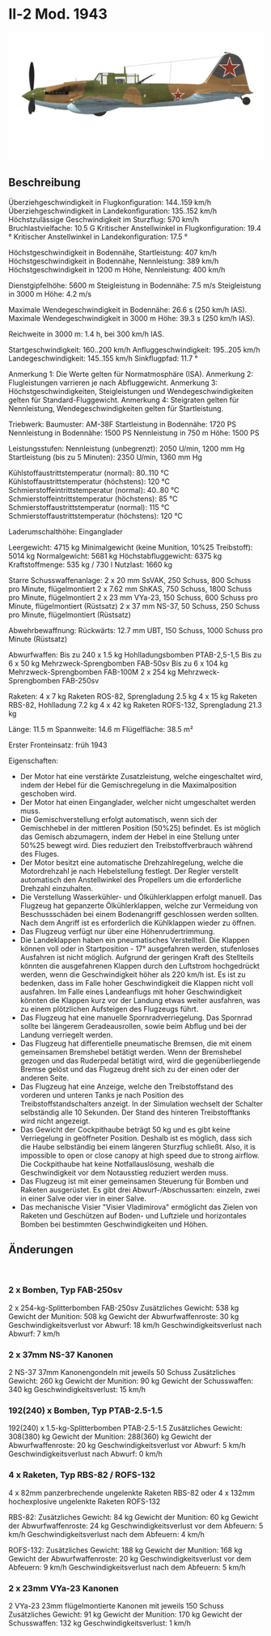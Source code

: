 ﻿# Il-2 Mod. 1943

![il2m43](../images/il2m43.png)

## Beschreibung

Überziehgeschwindigkeit in Flugkonfiguration: 144..159 km/h
Überziehgeschwindigkeit in Landekonfiguration: 135..152 km/h
Höchstzulässige Geschwindigkeit im Sturzflug: 570 km/h
Bruchlastvielfache: 10.5 G
Kritischer Anstellwinkel in Flugkonfiguration: 19.4 °
Kritischer Anstellwinkel in Landekonfiguration: 17.5 °

Höchstgeschwindigkeit in Bodennähe, Startleistung: 407 km/h
Höchstgeschwindigkeit in Bodennähe, Nennleistung: 389 km/h
Höchstgeschwindigkeit in 1200 m Höhe, Nennleistung: 400 km/h

Dienstgipfelhöhe: 5600 m
Steigleistung in Bodennähe: 7.5 m/s
Steigleistung in 3000 m Höhe: 4.2 m/s

Maximale Wendegeschwindigkeit in Bodennähe: 26.6 s (250 km/h IAS).
Maximale Wendegeschwindigkeit in 3000 m Höhe: 39.3 s (250 km/h IAS).

Reichweite in 3000 m: 1.4 h, bei 300 km/h IAS.

Startgeschwindigkeit: 160..200 km/h
Anfluggeschwindigkeit: 195..205 km/h
Landegeschwindigkeit: 145..155 km/h
Sinkflugpfad: 11.7 °

Anmerkung 1: Die Werte gelten für Normatmosphäre (ISA).
Anmerkung 2: Flugleistungen varrieren je nach Abfluggewicht.
Anmerkung 3: Höchstgeschwindigkeiten, Steigleistungen und Wendegeschwindigkeiten gelten für Standard-Fluggewicht.
Anmerkung 4: Steigraten gelten für Nennleistung, Wendegeschwindigkeiten gelten für Startleistung.

Triebwerk:
Baumuster: AM-38F
Startleistung in Bodennähe: 1720 PS
Nennleistung in Bodennähe: 1500 PS
Nennleistung in 750 m Höhe: 1500 PS

Leistungsstufen:
Nennleistung (unbegrenzt): 2050 U/min, 1200 mm Hg
Startleistung (bis zu 5 Minuten): 2350 U/min, 1360 mm Hg

Kühlstoffaustrittstemperatur (normal): 80..110 °C
Kühlstoffaustrittstemperatur (höchstens): 120 °C
Schmierstoffeintrittstemperatur (normal): 40..80 °C
Schmierstoffeintrittstemperatur (höchstens): 85 °C
Schmierstoffaustrittstemperatur (normal): 115 °C
Schmierstoffaustrittstemperatur (höchstens): 120 °C

Laderumschalthöhe: Einganglader

Leergewicht: 4715 kg
Minimalgewicht (keine Munition, 10%25 Treibstoff): 5014 kg
Normalgewicht: 5681 kg
Höchstabfluggewicht: 6375 kg
Kraftstoffmenge: 535 kg / 730 l
Nutzlast: 1660 kg

Starre Schusswaffenanlage:
2 x 20 mm SsVAK, 250 Schuss, 800 Schuss pro Minute, flügelmontiert
2 x 7.62 mm ShKAS, 750 Schuss, 1800 Schuss pro Minute, flügelmontiert
2 x 23 mm VYa-23, 150 Schuss, 600 Schuss pro Minute, flügelmontiert (Rüstsatz)
2 x 37 mm NS-37, 50 Schuss, 250 Schuss pro Minute, flügelmontiert (Rüstsatz)

Abwehrbewaffnung:
Rückwärts: 12.7 mm UBT, 150 Schuss, 1000 Schuss pro Minute (Rüstsatz)

Abwurfwaffen:
Bis zu 240 x 1.5 kg Hohlladungsbomben PTAB-2,5-1,5
Bis zu 6 x 50 kg Mehrzweck-Sprengbomben FAB-50sv
Bis zu 6 x 104 kg Mehrzweck-Sprengbomben FAB-100M
2 x 254 kg Mehrzweck-Sprengbomben FAB-250sv

Raketen:
4 x 7 kg Raketen ROS-82, Sprengladung 2.5 kg
4 x 15 kg Raketen RBS-82, Hohlladung 7.2 kg
4 x 42 kg Raketen ROFS-132, Sprengladung 21.3 kg

Länge: 11.5 m
Spannweite: 14.6 m
Flügelfläche: 38.5 m²

Erster Fronteinsatz: früh 1943

Eigenschaften:
- Der Motor hat eine verstärkte Zusatzleistung, welche eingeschaltet wird, indem der Hebel für die Gemischregelung in die Maximalposition geschoben wird.
- Der Motor hat einen Einganglader, welcher nicht umgeschaltet werden muss.
- Die Gemischverstellung erfolgt automatisch, wenn sich der Gemischhebel in der mittleren Position (50%25) befindet. Es ist möglich das Gemisch abzumagern, indem der Hebel in eine Stellung unter 50%25 bewegt wird. Dies reduziert den Treibstoffverbrauch während des Fluges.
- Der Motor besitzt eine automatische Drehzahlregelung, welche die Motordrehzahl je nach Hebelstellung festlegt. Der Regler verstellt automatisch den Anstellwinkel des Propellers um die erforderliche Drehzahl einzuhalten.
- Die Verstellung Wasserkühler- und Ölkühlerklappen erfolgt manuell. Das Flugzeug hat gepanzerte Ölkühlerklappen, welche zur Vermeidung von Beschussschäden bei einem Bodenangriff geschlossen werden sollten. Nach dem Angriff ist es erforderlich die Kühlklappen wieder zu öffnen.
- Das Flugzeug verfügt nur über eine Höhenrudertrimmung.
- Die Landeklappen haben ein pneumatisches Verstellteil. Die Klappen können voll oder in Startposition - 17° ausgefahren werden, stufenloses Ausfahren ist nicht möglich. Aufgrund der geringen Kraft des Stellteils könnten die ausgefahrenen Klappen durch den Luftstrom hochgedrückt werden, wenn die Geschwindigkeit höher als 220 km/h ist. Es ist zu bedenken, dass im Falle hoher Geschwindigkeit die Klappen nicht voll ausfahren. Im Falle eines Landeanflugs mit hoher Geschwindigkeit könnten die Klappen kurz vor der Landung etwas weiter ausfahren, was zu einem plötzlichen Aufsteigen des Flugzeugs führt.
- Das Flugzeug hat eine manuelle Spornradverriegelung. Das Spornrad sollte bei längerem Geradeausrollen, sowie beim Abflug und bei der Landung verriegelt werden.
- Das Flugzeug hat differentielle pneumatische Bremsen, die mit einem gemeinsamen Bremshebel betätigt werden. Wenn der Bremshebel gezogen und das Ruderpedal betätigt wird, wird die gegenüberliegende Bremse gelöst und das Flugzeug dreht sich zu der einen oder der anderen Seite.
- Das Flugzeug hat eine Anzeige, welche den Treibstoffstand des vorderen und unteren Tanks je nach Position des Treibstoffstandschalters anzeigt. In der Simulation wechselt der Schalter selbständig alle 10 Sekunden. Der Stand des hinteren Treibstofftanks wird nicht angezeigt. 
- Das Gewicht der Cockpithaube beträgt 50 kg und es gibt keine Verriegelung in geöffneter Position. Deshalb ist es möglich, dass sich die Haube selbständig bei einem längeren Sturzflug schließt. Also, it is impossible to open or close canopy at high speed due to strong airflow. Die Cockpithaube hat keine Notfallauslösung, weshalb die Geschwindigkeit vor dem Notausstieg reduziert werden muss.
- Das Flugzeug ist mit einer gemeinsamen Steuerung für Bomben und Raketen ausgerüstet. Es gibt drei Abwurf-/Abschussarten: einzeln, zwei in einer Salve oder vier in einer Salve.
- Das mechanische Visier "Visier Vladimirova" ermöglicht das Zielen von Raketen und Geschützen auf Boden- und Luftziele und horizontales Bomben bei bestimmten Geschwindigkeiten und Höhen.

## Änderungen
﻿


### 2 x Bomben, Typ FAB-250sv

2 x 254-kg-Splitterbomben FAB-250sv
Zusätzliches Gewicht: 538 kg
Gewicht der Munition: 508 kg
Gewicht der Abwurfwaffenroste: 30 kg
Geschwindigkeitsverlust vor Abwurf: 18 km/h
Geschwindigkeitsverlust nach Abwurf: 7 km/h﻿


### 2 x 37mm NS-37 Kanonen

2 NS-37 37mm Kanonengondeln mit jeweils 50 Schuss
Zusätzliches Gewicht: 260 kg
Gewicht der Munition: 90 kg
Gewicht der Schusswaffen: 340 kg
Geschwindigkeitsverlust: 15 km/h﻿

### 192(240) x Bomben, Typ PTAB-2.5-1.5

192(240) x 1.5-kg-Splitterbomben PTAB-2.5-1.5
Zusätzliches Gewicht: 308(380) kg
Gewicht der Munition: 288(360) kg
Gewicht der Abwurfwaffenroste: 20 kg
Geschwindigkeitsverlust vor Abwurf: 5 km/h
Geschwindigkeitsverlust nach Abwurf: 0 km/h﻿

### 4 x Raketen, Typ RBS-82 / ROFS-132

4 x 82mm panzerbrechende ungelenkte Raketen RBS-82 oder 4 x 132mm hochexplosive ungelenkte Raketen ROFS-132

RBS-82:
Zusätzliches Gewicht: 84 kg
Gewicht der Munition: 60 kg
Gewicht der Abwurfwaffenroste: 24 kg
Geschwindigkeitsverlust vor dem Abfeuern: 5 km/h
Geschwindigkeitsverlust nach dem Abfeuern: 4 km/h

ROFS-132:
Zusätzliches Gewicht: 188 kg
Gewicht der Munition: 168 kg
Gewicht der Abwurfwaffenroste: 20 kg
Geschwindigkeitsverlust vor dem Abfeuern: 9 km/h
Geschwindigkeitsverlust nach dem Abfeuern: 5 km/h﻿


### 2 x 23mm VYa-23 Kanonen

 2 VYa-23 23mm flügelmontierte Kanonen mit jeweils 150 Schuss
Zusätzliches Gewicht: 91 kg
Gewicht der Munition: 170 kg
Gewicht der Schusswaffen: 132 kg
Geschwindigkeitsverlust: 1 km/h